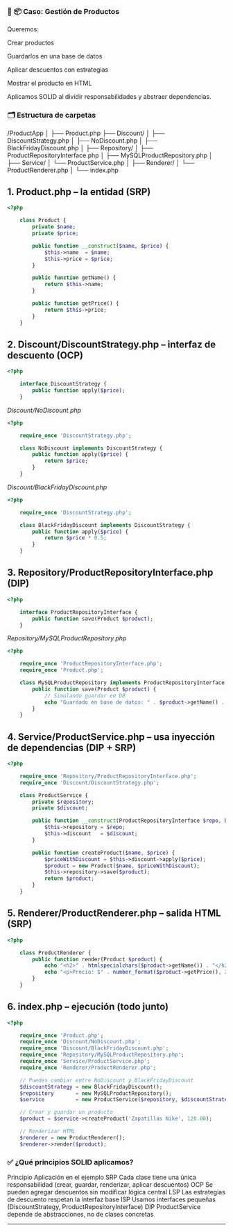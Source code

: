 ### 🧱 📦 Caso: Gestión de Productos
Queremos:

Crear productos

Guardarlos en una base de datos

Aplicar descuentos con estrategias

Mostrar el producto en HTML

Aplicamos SOLID al dividir responsabilidades y abstraer dependencias.

### 🗂️ Estructura de carpetas

/ProductApp
│
├── Product.php
├── Discount/
│   ├── DiscountStrategy.php
│   ├── NoDiscount.php
│   ├── BlackFridayDiscount.php
│
├── Repository/
│   ├── ProductRepositoryInterface.php
│   ├── MySQLProductRepository.php
│
├── Service/
│   └── ProductService.php
│
├── Renderer/
│   └── ProductRenderer.php
│
└── index.php

## 1. Product.php – la entidad (SRP)

```php
<?php

    class Product {
        private $name;
        private $price;

        public function __construct($name, $price) {
            $this->name  = $name;
            $this->price = $price;
        }

        public function getName() {
            return $this->name;
        }

        public function getPrice() {
            return $this->price;
        }
    }

```

## 2. Discount/DiscountStrategy.php – interfaz de descuento (OCP)

```php
<?php

    interface DiscountStrategy {
        public function apply($price);
    }

```

_Discount/NoDiscount.php_

```php
<?php

    require_once 'DiscountStrategy.php';

    class NoDiscount implements DiscountStrategy {
        public function apply($price) {
            return $price;
        }
    }

```

_Discount/BlackFridayDiscount.php_

```php
<?php

    require_once 'DiscountStrategy.php';

    class BlackFridayDiscount implements DiscountStrategy {
        public function apply($price) {
            return $price * 0.5;
        }
    }

```

## 3. Repository/ProductRepositoryInterface.php (DIP)

```php
<?php

    interface ProductRepositoryInterface {
        public function save(Product $product);
    }

```

_Repository/MySQLProductRepository.php_

```php
<?php

    require_once 'ProductRepositoryInterface.php';
    require_once 'Product.php';

    class MySQLProductRepository implements ProductRepositoryInterface {
        public function save(Product $product) {
            // Simulando guardar en DB
            echo "Guardado en base de datos: " . $product->getName() . "<br>";
        }
    }

```

## 4. Service/ProductService.php – usa inyección de dependencias (DIP + SRP)

```php
<?php

    require_once 'Repository/ProductRepositoryInterface.php';
    require_once 'Discount/DiscountStrategy.php';

    class ProductService {
        private $repository;
        private $discount;

        public function __construct(ProductRepositoryInterface $repo, DiscountStrategy $discount) {
            $this->repository = $repo;
            $this->discount   = $discount;
        }

        public function createProduct($name, $price) {
            $priceWithDiscount = $this->discount->apply($price);
            $product = new Product($name, $priceWithDiscount);
            $this->repository->save($product);
            return $product;
        }
    }

```

## 5. Renderer/ProductRenderer.php – salida HTML (SRP)

```php
<?php

    class ProductRenderer {
        public function render(Product $product) {
            echo "<h2>" . htmlspecialchars($product->getName()) . "</h2>";
            echo "<p>Precio: $" . number_format($product->getPrice(), 2) . "</p>";
        }
    }

```

## 6. index.php – ejecución (todo junto)

```php
<?php

    require_once 'Product.php';
    require_once 'Discount/NoDiscount.php';
    require_once 'Discount/BlackFridayDiscount.php';
    require_once 'Repository/MySQLProductRepository.php';
    require_once 'Service/ProductService.php';
    require_once 'Renderer/ProductRenderer.php';

    // Puedes cambiar entre NoDiscount y BlackFridayDiscount
    $discountStrategy = new BlackFridayDiscount();
    $repository       = new MySQLProductRepository();
    $service          = new ProductService($repository, $discountStrategy);

    // Crear y guardar un producto
    $product = $service->createProduct('Zapatillas Nike', 120.00);

    // Renderizar HTML
    $renderer = new ProductRenderer();
    $renderer->render($product);

```

### ✅ ¿Qué principios SOLID aplicamos?
Principio	Aplicación en el ejemplo
SRP	        Cada clase tiene una única responsabilidad (crear, guardar,         renderizar, aplicar descuentos)
OCP	        Se pueden agregar descuentos sin modificar lógica central
LSP	        Las estrategias de descuento respetan la interfaz base
ISP	        Usamos interfaces pequeñas (DiscountStrategy, ProductRepositoryInterface)
DIP	        ProductService depende de abstracciones, no de clases concretas

---